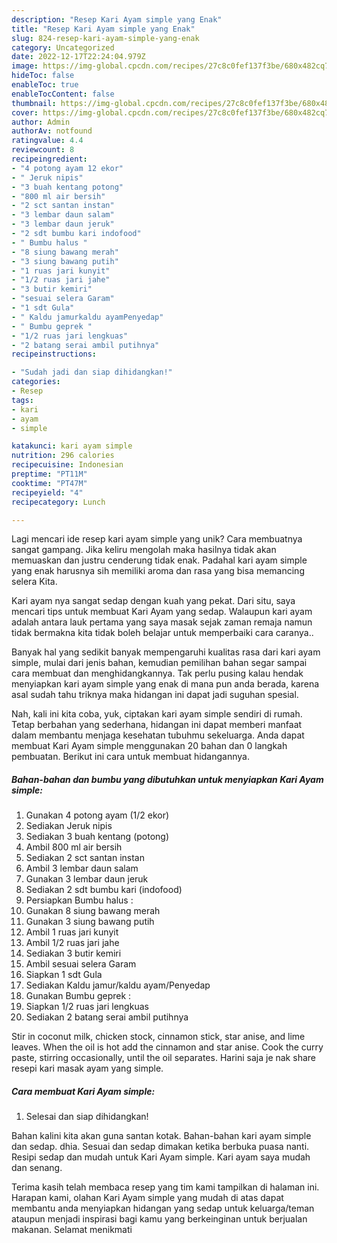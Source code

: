 ```yaml
---
description: "Resep Kari Ayam simple yang Enak"
title: "Resep Kari Ayam simple yang Enak"
slug: 824-resep-kari-ayam-simple-yang-enak
category: Uncategorized
date: 2022-12-17T22:24:04.979Z
image: https://img-global.cpcdn.com/recipes/27c8c0fef137f3be/680x482cq70/kari-ayam-simple-foto-resep-utama.jpg
hideToc: false
enableToc: true
enableTocContent: false
thumbnail: https://img-global.cpcdn.com/recipes/27c8c0fef137f3be/680x482cq70/kari-ayam-simple-foto-resep-utama.jpg
cover: https://img-global.cpcdn.com/recipes/27c8c0fef137f3be/680x482cq70/kari-ayam-simple-foto-resep-utama.jpg
author: Admin
authorAv: notfound
ratingvalue: 4.4
reviewcount: 8
recipeingredient:
- "4 potong ayam 12 ekor"
- " Jeruk nipis"
- "3 buah kentang potong"
- "800 ml air bersih"
- "2 sct santan instan"
- "3 lembar daun salam"
- "3 lembar daun jeruk"
- "2 sdt bumbu kari indofood"
- " Bumbu halus "
- "8 siung bawang merah"
- "3 siung bawang putih"
- "1 ruas jari kunyit"
- "1/2 ruas jari jahe"
- "3 butir kemiri"
- "sesuai selera Garam"
- "1 sdt Gula"
- " Kaldu jamurkaldu ayamPenyedap"
- " Bumbu geprek "
- "1/2 ruas jari lengkuas"
- "2 batang serai ambil putihnya"
recipeinstructions:

- "Sudah jadi dan siap dihidangkan!"
categories:
- Resep
tags:
- kari
- ayam
- simple

katakunci: kari ayam simple 
nutrition: 296 calories
recipecuisine: Indonesian
preptime: "PT11M"
cooktime: "PT47M"
recipeyield: "4"
recipecategory: Lunch

---
```





Lagi mencari ide resep kari ayam simple yang unik? Cara membuatnya sangat gampang. Jika keliru mengolah maka hasilnya tidak akan memuaskan dan justru cenderung tidak enak. Padahal kari ayam simple yang enak harusnya sih memiliki aroma dan rasa yang bisa memancing selera Kita.





Kari ayam nya sangat sedap dengan kuah yang pekat. Dari situ, saya mencari tips untuk membuat Kari Ayam yang sedap. Walaupun kari ayam adalah antara lauk pertama yang saya masak sejak zaman remaja namun tidak bermakna kita tidak boleh belajar untuk memperbaiki cara caranya..

Banyak hal yang sedikit banyak mempengaruhi kualitas rasa dari kari ayam simple, mulai dari jenis bahan, kemudian pemilihan bahan segar sampai cara membuat dan menghidangkannya. Tak perlu pusing kalau hendak menyiapkan kari ayam simple yang enak di mana pun anda berada, karena asal sudah tahu triknya maka hidangan ini dapat jadi suguhan spesial.






Nah, kali ini kita coba, yuk, ciptakan kari ayam simple sendiri di rumah. Tetap berbahan yang sederhana, hidangan ini dapat memberi manfaat dalam membantu menjaga kesehatan tubuhmu sekeluarga. Anda dapat membuat Kari Ayam simple menggunakan 20 bahan dan 0 langkah pembuatan. Berikut ini cara untuk membuat hidangannya.

<!--inarticleads1-->

##### Bahan-bahan dan bumbu yang dibutuhkan untuk menyiapkan Kari Ayam simple:

1. Gunakan 4 potong ayam (1/2 ekor)
1. Sediakan  Jeruk nipis
1. Sediakan 3 buah kentang (potong)
1. Ambil 800 ml air bersih
1. Sediakan 2 sct santan instan
1. Ambil 3 lembar daun salam
1. Gunakan 3 lembar daun jeruk
1. Sediakan 2 sdt bumbu kari (indofood)
1. Persiapkan  Bumbu halus :
1. Gunakan 8 siung bawang merah
1. Gunakan 3 siung bawang putih
1. Ambil 1 ruas jari kunyit
1. Ambil 1/2 ruas jari jahe
1. Sediakan 3 butir kemiri
1. Ambil sesuai selera Garam
1. Siapkan 1 sdt Gula
1. Sediakan  Kaldu jamur/kaldu ayam/Penyedap
1. Gunakan  Bumbu geprek :
1. Siapkan 1/2 ruas jari lengkuas
1. Sediakan 2 batang serai ambil putihnya


Stir in coconut milk, chicken stock, cinnamon stick, star anise, and lime leaves. When the oil is hot add the cinnamon and star anise. Cook the curry paste, stirring occasionally, until the oil separates. Harini saja je nak share resepi kari masak ayam yang simple. 

<!--inarticleads2-->

##### Cara membuat Kari Ayam simple:


1. Selesai dan siap dihidangkan!

Bahan kalini kita akan guna santan kotak. Bahan-bahan kari ayam simple dan sedap. dhia. Sesuai dan sedap dimakan ketika berbuka puasa nanti. Resipi sedap dan mudah untuk Kari Ayam simple. Kari ayam saya mudah dan senang. 

Terima kasih telah membaca resep yang tim kami tampilkan di halaman ini. Harapan kami, olahan Kari Ayam simple yang mudah di atas dapat membantu anda menyiapkan hidangan yang sedap untuk keluarga/teman ataupun menjadi inspirasi bagi kamu yang berkeinginan untuk berjualan makanan. Selamat menikmati
